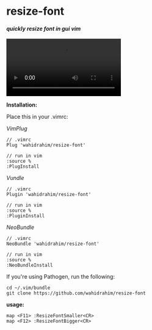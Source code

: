 # resize-font #
#### *quickly resize font in gui vim* ####

<!--![alt tag](https://fat.gfycat.com/PolishedWelllitCony.gif)-->
![alt tag](https://thumbs.gfycat.com/PolishedWelllitCony-mobile.mp4)

**Installation:**

Place this in your .vimrc:

*VimPlug*

    // .vimrc
    Plug 'wahidrahim/resize-font'

    // run in vim
    :source %
    :PlugInstall

*Vundle*

    // .vimrc
    Plugin 'wahidrahim/resize-font'

    // run in vim
    :source %
    :PluginInstall

*NeoBundle*

    // .vimrc
    NeoBundle 'wahidrahim/resize-font'

    // run in vim
    :source %
    :NeoBundleInstall

If you're using Pathogen, run the following:

    cd ~/.vim/bundle
    git clone https://github.com/wahidrahim/resize-font

**usage:**

    map <F11> :ResizeFontSmaller<CR>
    map <F12> :ResizeFontBigger<CR>
